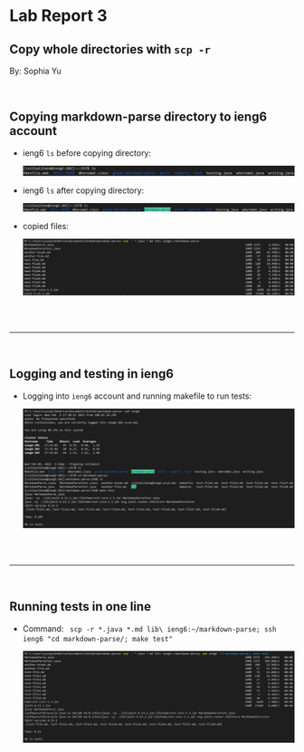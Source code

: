 # **Lab Report 3** 
## Copy whole directories with ```scp -r```
By: Sophia Yu

<br>

## **Copying markdown-parse directory to ieng6 account**

* ieng6 ```ls``` before copying directory:

    ![Image](/screenshots/Pt3_b.PNG)

* ieng6 ```ls``` after copying directory:   

    ![Image](/screenshots/Pt3_a.PNG)

* copied files: 

    ![Image](/screenshots/Pt3_cc.PNG)

<br><br>

---

<br>

## **Logging and testing in ieng6**

* Logging into ```ieng6``` account and running makefile to run tests:

    ![Image](/screenshots/Pt3_d.PNG)

<br><br>

---

<br>

## **Running tests in one line**

* Command: ``` scp -r *.java *.md lib\ ieng6:~/markdown-parse; ssh ieng6 "cd markdown-parse/; make test"```

    ![Image](/screenshots/Pt3_e.PNG)